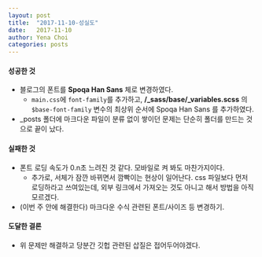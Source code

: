 ```yaml
---
layout: post
title:  "2017-11-10-성실도"
date:   2017-11-10
author: Yena Choi
categories: posts
---
```


#### 성공한 것
- 블로그의 폰트를 **Spoqa Han Sans** 체로 변경하였다.
  - `main.css`에 `font-family`를 추가하고, **/_sass/base/_variables.scss** 의 `$base-font-family` 변수의 최상위 순서에 Spoqa Han Sans 를 추가하였다.
- \_posts 폴더에 마크다운 파일이 분류 없이 쌓이던 문제는 단순히 폴더를 만드는 것으로 끝이 났다.


#### 실패한 것
- 폰트 로딩 속도가 0.n초 느려진 것 같다. 모바일로 켜 봐도 마찬가지이다.
  - 추가로, 서체가 잠깐 바뀌면서 깜빡이는 현상이 일어난다. css 파일보다 먼저 로딩하라고 쓰여있는데, 외부 링크에서 가져오는 것도 아니고 해서 방법을 아직 모르겠다.
- (이번 주 안에 해결한다) 마크다운 수식 관련된 폰트/사이즈 등 변경하기.


#### 도달한 결론
- 위 문제만 해결하고 당분간 깃헙 관련된 삽질은 접어두어야겠다.

